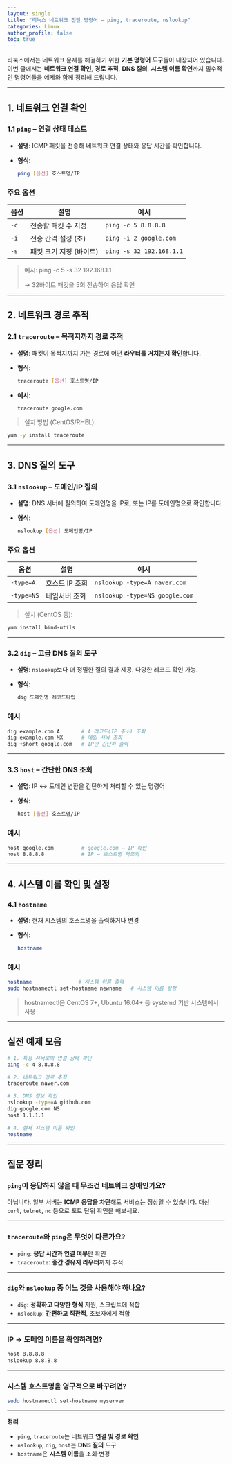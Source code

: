 ```yaml
---
layout: single
title: "리눅스 네트워크 진단 명령어 – ping, traceroute, nslookup"
categories: Linux
author_profile: false
toc: true
---
```


리눅스에서는 네트워크 문제를 해결하기 위한 **기본 명령어 도구**들이 내장되어 있습니다. 이번 글에서는 **네트워크 연결 확인**, **경로 추적**, **DNS 질의**, **시스템 이름 확인**까지 필수적인 명령어들을 예제와 함께 정리해 드립니다.

------

## 1. 네트워크 연결 확인

### 1.1 `ping` – 연결 상태 테스트

- **설명**: ICMP 패킷을 전송해 네트워크 연결 상태와 응답 시간을 확인합니다.

- **형식**:

  ```bash
  ping [옵션] 호스트명/IP
  ```

### 주요 옵션

| 옵션 | 설명                    | 예시                     |
| ---- | ----------------------- | ------------------------ |
| `-c` | 전송할 패킷 수 지정     | `ping -c 5 8.8.8.8`      |
| `-i` | 전송 간격 설정 (초)     | `ping -i 2 google.com`   |
| `-s` | 패킷 크기 지정 (바이트) | `ping -s 32 192.168.1.1` |

> 예시: ping -c 5 -s 32 192.168.1.1
>
> → 32바이트 패킷을 5회 전송하여 응답 확인

------

## 2. 네트워크 경로 추적

### 2.1 `traceroute` – 목적지까지 경로 추적

- **설명**: 패킷이 목적지까지 가는 경로에 어떤 **라우터를 거치는지 확인**합니다.

- **형식**:

  ```bash
  traceroute [옵션] 호스트명/IP
  ```

- **예시**:

  ```bash
  traceroute google.com
  ```

> 설치 방법 (CentOS/RHEL):

```bash
yum -y install traceroute
```

------

## 3. DNS 질의 도구

### 3.1 `nslookup` – 도메인/IP 질의

- **설명**: DNS 서버에 질의하여 도메인명을 IP로, 또는 IP를 도메인명으로 확인합니다.

- **형식**:

  ```bash
  nslookup [옵션] 도메인명/IP
  ```

### 주요 옵션

| 옵션       | 설명           | 예시                           |
| ---------- | -------------- | ------------------------------ |
| `-type=A`  | 호스트 IP 조회 | `nslookup -type=A naver.com`   |
| `-type=NS` | 네임서버 조회  | `nslookup -type=NS google.com` |

> 설치 (CentOS 등):

```bash
yum install bind-utils
```

------

### 3.2 `dig` – 고급 DNS 질의 도구

- **설명**: `nslookup`보다 더 정밀한 질의 결과 제공. 다양한 레코드 확인 가능.

- **형식**:

  ```bash
  dig 도메인명 레코드타입
  ```

### 예시

```bash
dig example.com A       # A 레코드(IP 주소) 조회
dig example.com MX      # 메일 서버 조회
dig +short google.com   # IP만 간단히 출력
```

------

### 3.3 `host` – 간단한 DNS 조회

- **설명**: IP ↔ 도메인 변환을 간단하게 처리할 수 있는 명령어

- **형식**:

  ```bash
  host [옵션] 호스트명/IP
  ```

### 예시

```bash
host google.com         # google.com → IP 확인
host 8.8.8.8            # IP → 호스트명 역조회
```

------

## 4. 시스템 이름 확인 및 설정

### 4.1 `hostname`

- **설명**: 현재 시스템의 호스트명을 출력하거나 변경

- **형식**:

  ```bash
  hostname
  ```

### 예시

```bash
hostname               # 시스템 이름 출력
sudo hostnamectl set-hostname newname   # 시스템 이름 설정
```

> hostnamectl은 CentOS 7+, Ubuntu 16.04+ 등 systemd 기반 시스템에서 사용

------

## 실전 예제 모음

```bash
# 1. 특정 서버로의 연결 상태 확인
ping -c 4 8.8.8.8

# 2. 네트워크 경로 추적
traceroute naver.com

# 3. DNS 정보 확인
nslookup -type=A github.com
dig google.com NS
host 1.1.1.1

# 4. 현재 시스템 이름 확인
hostname
```

------

## 질문 정리

### `ping`이 응답하지 않을 때 무조건 네트워크 장애인가요?

아닙니다. 일부 서버는 **ICMP 응답을 차단**해도 서비스는 정상일 수 있습니다. 대신 `curl`, `telnet`, `nc` 등으로 포트 단위 확인을 해보세요.

------

### `traceroute`와 `ping`은 무엇이 다른가요?

- `ping`: **응답 시간과 연결 여부**만 확인
- `traceroute`: **중간 경유지 라우터**까지 추적

------

### `dig`와 `nslookup` 중 어느 것을 사용해야 하나요?

- `dig`: **정확하고 다양한 형식** 지원, 스크립트에 적합
- `nslookup`: **간편하고 직관적**, 초보자에게 적합

------

### IP → 도메인 이름을 확인하려면?

```bash
host 8.8.8.8
nslookup 8.8.8.8
```

------

### 시스템 호스트명을 영구적으로 바꾸려면?

```bash
sudo hostnamectl set-hostname myserver
```

------

**정리**

- `ping`, `traceroute`는 네트워크 **연결 및 경로 확인**
- `nslookup`, `dig`, `host`는 **DNS 질의** 도구
- `hostname`은 **시스템 이름**을 조회·변경
